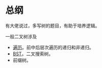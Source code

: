 # 总纲
有大佬说过，多写树的题目，有助于培养逻辑。

一般二叉树涉及
- [遍历](https://github.com/BarryBean/AlgorithmNotes/blob/master/%E4%BA%8C%E5%8F%89%E6%A0%91/%E4%BA%8C%E5%8F%89%E6%A0%91%E7%9A%84%E9%81%8D%E5%8E%86.md)。前中后层次遍历的递归和非递归。
- [BST](https://github.com/BarryBean/AlgorithmNotes/blob/master/%E4%BA%8C%E5%8F%89%E6%A0%91/BST.md)。二叉搜索树。
- 前缀树。

